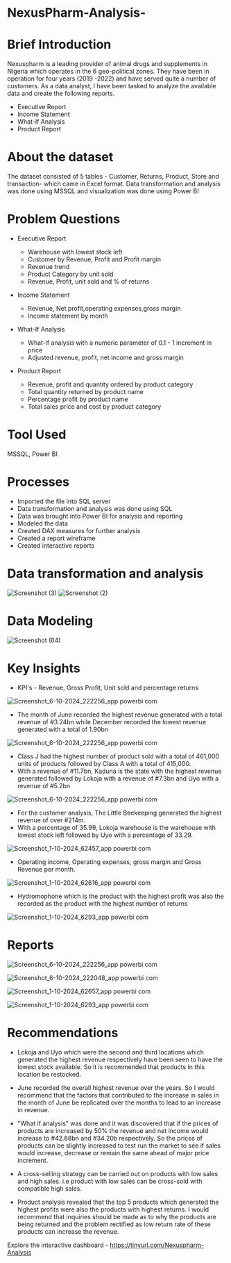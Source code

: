 # NexusPharm-Analysis-

# Brief Introduction
Nexuspharm is a leading provider of animal drugs and supplements in Nigeria 
which operates in the 6 geo-political zones. They have been in operation for 
four years (2019 -2022) and have served quite a number of customers. As a data analyst,
I have been tasked to analyze the available data and create the following reports.

* Executive Report
* Income Statement
* What-If Analysis
* Product Report

# About the dataset
The dataset consisted of 5 tables - Customer, Returns, Product, Store and transaction- which came in Excel format. Data transformation and analysis was done using MSSQL and visualization was done using Power BI

# Problem Questions
* Executive Report
  - Warehouse with lowest stock left
  - Customer by Revenue, Profit and Profit margin
  - Revenue trend
  - Product Category by unit sold
  - Revenue, Profit, unit sold and % of returns

* Income Statement
  - Revenue, Net profit,operating expenses,gross margin
  - Income statement by month

* What-If Analysis
  - What-if analysis with a numeric parameter of 0.1 - 1 increment in price
  - Adjusted revenue, profit, net income and gross margin

* Product Report
  - Revenue, profit and quantity ordered by product category
  - Total quantity returned by product name
  - Percentage profit by product name
  - Total sales price and cost by product category

# Tool Used
  MSSQL, Power BI

# Processes
* Imported the file into SQL server
* Data transformation and analysis was done using SQL
* Data was brought into Power BI for analysis and reporting
* Modeled the data
* Created DAX measures for further analysis
* Created a report wireframe
* Created interactive reports

# Data transformation and analysis 
![Screenshot (3)](https://github.com/user-attachments/assets/7696050f-4d98-497c-87b0-e38672d89674)
![Screenshot (2)](https://github.com/user-attachments/assets/4b53d93f-485b-468c-a6d3-60be923c9fab)

# Data Modeling
![Screenshot (64)](https://github.com/user-attachments/assets/15c3637f-22ab-490e-a115-65f6bcc38720)

# Key Insights
* KPI's - Revenue, Gross Profit, Unit sold and percentage returns

![Screenshot_6-10-2024_222256_app powerbi com](https://github.com/user-attachments/assets/8eda20ff-fe23-43ee-9440-b3f32e149f5d)

* The month of June recorded the highest revenue generated with a total revenue of #3.24bn while December recorded the lowest revenue generated with a total of 1.90bn

![Screenshot_6-10-2024_222256_app powerbi com](https://github.com/user-attachments/assets/8ce4c843-3be4-43f2-957e-68d718530546)

* Class J had the highest number of product sold with a total of 461,000 units of products followed by Class A with a total of 415,000.
* With a revenue of #11.7bn, Kaduna is the state with the highest revenue generated followed by Lokoja with a revenue of #7.3bn and Uyo with a revenue of #5.2bn

![Screenshot_6-10-2024_222256_app powerbi com](https://github.com/user-attachments/assets/6767af04-ecf9-4ece-9ef1-0f224439e2a6)
 
* For the customer analysis, The Little Beekeeping generated the highest revenue of over #214m.
* With a percentage of 35.99, Lokoja warehouse is the warehouse with lowest stock left followed by Uyo with a percentage of 33.29.

![Screenshot_1-10-2024_62457_app powerbi com](https://github.com/user-attachments/assets/549d8e04-612b-4f59-b80c-676464c2e18c)

* Operating income, Operating expenses, gross margin and  Gross Revenue per month.

![Screenshot_1-10-2024_62616_app powerbi com](https://github.com/user-attachments/assets/5b146cfc-f005-4e7b-90dd-6f3f5e325958)

* Hydromophone which is the product with the highest profit was also the recorded as the product with the highest number of returns

![Screenshot_1-10-2024_6293_app powerbi com](https://github.com/user-attachments/assets/01efdea1-2f3a-4847-87d2-8169a759f129)


# Reports 

![Screenshot_6-10-2024_222256_app powerbi com](https://github.com/user-attachments/assets/5e1558c1-941f-4219-b1eb-2b063e44ce47)

![Screenshot_6-10-2024_222048_app powerbi com](https://github.com/user-attachments/assets/3cf83713-a75b-4e5e-b4c8-d1d070a707d5)

![Screenshot_1-10-2024_62657_app powerbi com](https://github.com/user-attachments/assets/206fc719-e6ce-4546-af09-00aba355abdc)


![Screenshot_1-10-2024_6293_app powerbi com](https://github.com/user-attachments/assets/a6608905-6762-499f-8989-b352ddcec82c)


# Recommendations

* Lokoja and Uyo which were the second and third locations which generated the highest revenue respectively have been seen to have the lowest stock available. So it is recommended that products in this location be restocked.
  
* June recorded the overall highest revenue over the years. So I would recommend that the factors that contributed to the increase in sales in the month of June be replicated over the months to lead to an increase in revenue.
  
* "What if analysis" was done and it was discovered that if the prices of products are increased by 50% the revenue and net income would increase to #42.68bn and #34.20b respectively. So the prices of products can be slightly increased to test run the market to see if sales would increase, decrease or remain the same ahead of major price increment.
  
* A cross-selling strategy can be carried out on products with low sales and high sales. i.e product with low sales can be cross-sold with compatible high sales.
  
* Product analysis revealed that the top 5 products which generated the highest profits were also the products with highest returns. I would recommend that inquiries should be made as to why the products are being returned and the problem rectified as low return rate of these products can increase the revenue.

Explore the interactive dashboard - https://tinyurl.com/Nexuspharm-Analysis
